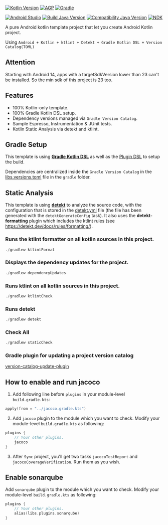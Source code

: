 [![Kotlin Version](https://img.shields.io/badge/Kotlin-1.8.21-blue)](https://kotlinlang.org)
[![AGP](https://img.shields.io/badge/AGP-8.0.2-orange)](https://developer.android.com/studio/releases/gradle-plugin)
[![Gradle](https://img.shields.io/badge/Gradle-8.1.1-green)](https://gradle.org)

[![Android Studio](https://img.shields.io/badge/AndroidStudio-Flamingo|2022.2.1-green)](https://developer.android.com/studio)
[![Build Java Version](https://img.shields.io/badge/Java-17.0.6-green)](https://www.oracle.com/java/technologies/javase/jdk17-archive-downloads.html)
[![Compatibility Java Version](https://img.shields.io/badge/Java-11-green)](https://www.oracle.com/java/technologies/javase/jdk11-archive-downloads.html)
[![NDK](https://img.shields.io/badge/NDK-25.2.9519653-green)](https://developer.android.com/ndk/downloads)

A pure Android kotlin template project that let you create Android Kotlin project.

Using `Android + Kotlin + ktlint + Detekt + Gradle Kotlin DSL + Version Catalog(TOML)`

## Attention
Starting with Android 14, apps with a targetSdkVersion lower than 23 can't be installed.
So the min sdk of this project is 23 too.

## Features
- 100% Kotlin-only template.
- 100% Gradle Kotlin DSL setup.
- Dependency versions managed via `Gradle Version Catalog`.
- Sample Espresso, Instrumentation & JUnit tests.
- Kotlin Static Analysis via detekt and ktlint.

## Gradle Setup
This template is using [**Gradle Kotlin DSL**](https://docs.gradle.org/current/userguide/kotlin_dsl.html) as well as the [Plugin DSL](https://docs.gradle.org/current/userguide/plugins.html#sec:plugins_block) to setup the build.

Dependencies are centralized inside the `Gradle Version Catalog` in the [libs.versions.toml](gradle/libs.versions.toml) file in the `gradle` folder.

## Static Analysis
This template is using [**detekt**](https://github.com/detekt/detekt) to analyze the source code, 
with the configuration that is stored in the [detekt.yml](config/detekt/detekt.yml) file (the file has been generated with the `detektGenerateConfig` task). 
It also uses the **detekt-formatting** plugin which includes the ktlint rules (see https://detekt.dev/docs/rules/formatting/).

###  Runs the ktlint formatter on all kotlin sources in this project.
```kotlin
./gradlew ktlintFormat
```

### Displays the dependency updates for the project.
```kotlin
./gradlew dependencyUpdates
```

### Runs ktlint on all kotlin sources in this project.
```kotlin
./gradlew ktlintCheck
```

### Runs detekt
```kotlin
./gradlew detekt
```

### Check All
```kotlin
./gradlew staticCheck
```

### Gradle plugin for updating a project version catalog 
[version-catalog-update-plugin](https://github.com/littlerobots/version-catalog-update-plugin)

## How to enable and run jacoco
1. Add following line before `plugins` in your module-level `build.gradle.kts`:
```kotlin
apply(from = "../jacoco.gradle.kts")
```
2. Add `jacoco` plugin to the module which you want to check. Modify your module-level `build.gradle.kts` as following:
```kotlin
plugins {
    // Your other plugins.
    jacoco
}
```
3. After `Sync` project, you'll get two tasks `jacocoTestReport` and `jacocoCoverageVerification`.
Run them as you wish.

## Enable sonarqube
Add `sonarqube` plugin to the module which you want to check. Modify your module-level `build.gradle.kts` as following:
```kotlin
plugins {
    // Your other plugins.
    alias(libs.plugins.sonarqube)
}
```
